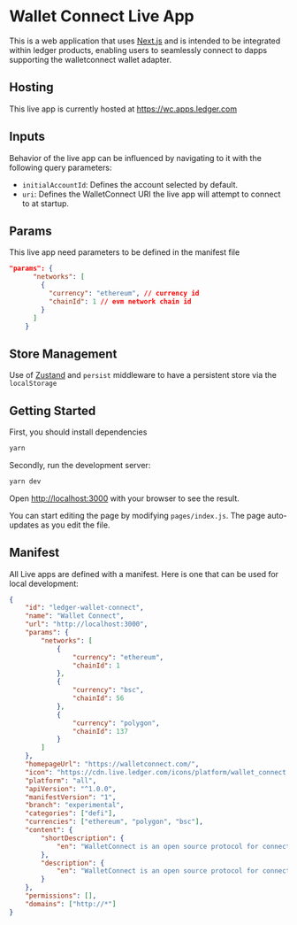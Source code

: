# Wallet Connect Live App

This is a web application that uses [Next.js](https://nextjs.org/)
and is intended to be integrated within ledger products, enabling users to seamlessly connect to dapps supporting the walletconnect wallet adapter.

## Hosting

This live app is currently hosted at https://wc.apps.ledger.com

## Inputs

Behavior of the live app can be influenced by navigating to it with the following query parameters:

- `initialAccountId`: Defines the account selected by default.
- `uri`: Defines the WalletConnect URI the live app will attempt to connect to at startup.

## Params

This live app need parameters to be defined in the manifest file

```json
"params": {
      "networks": [
        {
          "currency": "ethereum", // currency id
          "chainId": 1 // evm network chain id
        }
      ]
    }
```

## Store Management

Use of [Zustand](https://github.com/pmndrs/zustand) and `persist` middleware to have a persistent store via the `localStorage`

## Getting Started

First, you should install dependencies

```bash
yarn
```

Secondly, run the development server:

```bash
yarn dev
```

Open [http://localhost:3000](http://localhost:3000) with your browser to see the result.

You can start editing the page by modifying `pages/index.js`. The page auto-updates as you edit the file.

## Manifest

All Live apps are defined with a manifest. Here is one that can be used for local development:

```json
{
	"id": "ledger-wallet-connect",
	"name": "Wallet Connect",
	"url": "http://localhost:3000",
	"params": {
		"networks": [
			{
				"currency": "ethereum",
				"chainId": 1
			},
			{
				"currency": "bsc",
				"chainId": 56
			},
			{
				"currency": "polygon",
				"chainId": 137
			}
		]
	},
	"homepageUrl": "https://walletconnect.com/",
	"icon": "https://cdn.live.ledger.com/icons/platform/wallet_connect.png",
	"platform": "all",
	"apiVersion": "^1.0.0",
	"manifestVersion": "1",
	"branch": "experimental",
	"categories": ["defi"],
	"currencies": ["ethereum", "polygon", "bsc"],
	"content": {
		"shortDescription": {
			"en": "WalletConnect is an open source protocol for connecting decentralised applications to mobile wallets with QR code scanning or deep linking."
		},
		"description": {
			"en": "WalletConnect is an open source protocol for connecting decentralised applications to mobile wallets with QR code scanning or deep linking."
		}
	},
	"permissions": [],
	"domains": ["http://*"]
}
```
